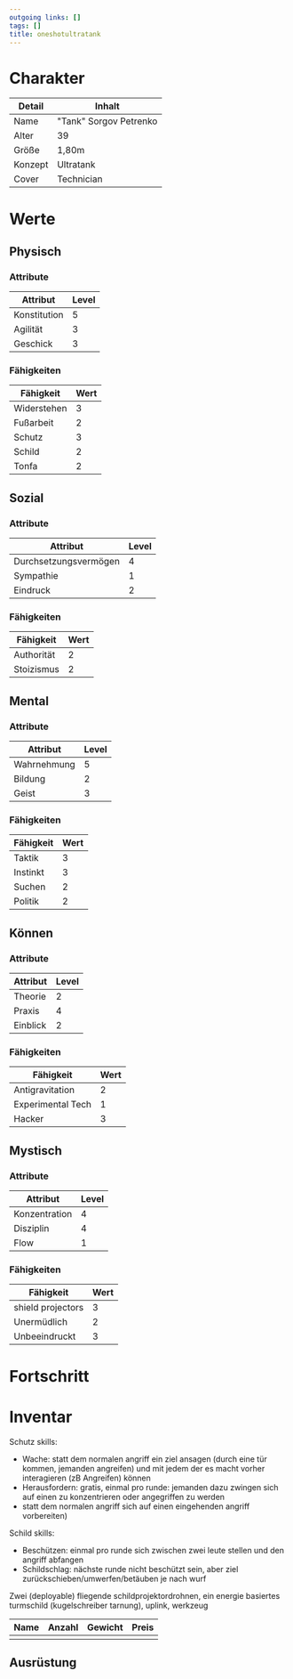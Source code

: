 ```yaml
---
outgoing links: []
tags: []
title: oneshotultratank
---
```


# Charakter

| Detail  | Inhalt                 |
|---------|------------------------|
| Name    | "Tank" Sorgov Petrenko |
| Alter   | 39                     |
| Größe   | 1,80m                  |
| Konzept | Ultratank              |
| Cover   | Technician             |


# Werte

## Physisch

### Attribute

| Attribut     | Level |
|--------------|-------|
| Konstitution | 5     |
| Agilität     | 3     |
| Geschick     | 3     |


### Fähigkeiten

| Fähigkeit   | Wert |
|-------------|------|
| Widerstehen | 3    |
| Fußarbeit   | 2    |
| Schutz      | 3    |
| Schild      | 2    |
| Tonfa       | 2    |


## Sozial

### Attribute

| Attribut              | Level |
|-----------------------|-------|
| Durchsetzungsvermögen | 4     |
| Sympathie             | 1     |
| Eindruck              | 2     |


### Fähigkeiten

| Fähigkeit  | Wert |
|------------|------|
| Authorität | 2    |
| Stoizismus | 2    |


## Mental

### Attribute

| Attribut    | Level |
|-------------|-------|
| Wahrnehmung | 5     |
| Bildung     | 2     |
| Geist       | 3     |


### Fähigkeiten

| Fähigkeit | Wert |
|-----------|------|
| Taktik    | 3    |
| Instinkt  | 3    |
| Suchen    | 2    |
| Politik   | 2    |


## Können

### Attribute

| Attribut | Level |
|----------|-------|
| Theorie  | 2     |
| Praxis   | 4     |
| Einblick | 2     |


### Fähigkeiten

| Fähigkeit         | Wert |
|-------------------|------|
| Antigravitation   | 2    |
| Experimental Tech | 1    |
| Hacker            | 3    |


## Mystisch

### Attribute

| Attribut      | Level |
|---------------|-------|
| Konzentration | 4     |
| Disziplin     | 4     |
| Flow          | 1     |


### Fähigkeiten

| Fähigkeit         | Wert |
|-------------------|------|
| shield projectors | 3    |
| Unermüdlich       | 2    |
| Unbeeindruckt     | 3    |


# Fortschritt

# Inventar

Schutz skills:
 - Wache: statt dem normalen angriff ein ziel ansagen (durch eine tür kommen, jemanden angreifen) und mit jedem der es macht vorher interagieren (zB Angreifen) können
 - Herausfordern: gratis, einmal pro runde: jemanden dazu zwingen sich auf einen zu konzentrieren oder angegriffen zu werden
 - statt dem normalen angriff sich auf einen eingehenden angriff vorbereiten)

Schild skills: 
 - Beschützen: einmal pro runde sich zwischen zwei leute stellen und den angriff abfangen
 - Schildschlag: nächste runde nicht beschützt sein, aber ziel zurückschieben/umwerfen/betäuben je nach wurf

Zwei (deployable) fliegende schildprojektordrohnen, ein energie basiertes turmschild (kugelschreiber tarnung), uplink, werkzeug

| Name | Anzahl | Gewicht | Preis |
|------|--------|---------|-------|
|      |        |         |       |


## Ausrüstung
